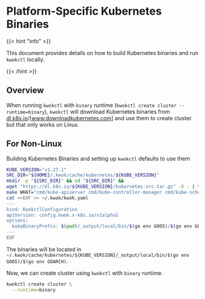 # Platform-Specific Kubernetes Binaries

{{< hint "info" >}}

This document provides details on how to build Kubernetes binaries and run `kwokctl` locally.

{{< /hint >}}

## Overview

When running `kwokctl` with `binary` runtime (`kwokctl create cluster --runtime=binary`),
`kwokctl` will download Kubernetes binaries from [dl.k8s.io]/[www.downloadkubernetes.com] and use them to create cluster.
but that only works on Linux.

## For Non-Linux

Building Kubernetes Binaries and setting up `kwokctl` defaults to use them

``` bash
KUBE_VERSION="v1.27.1"
SRC_DIR="${HOME}/.kwok/cache/kubernetes/${KUBE_VERSION}"
mkdir -p "${SRC_DIR}" && cd "${SRC_DIR}" &&
wget "https://dl.k8s.io/${KUBE_VERSION}/kubernetes-src.tar.gz" -O - | tar xz &&
make WHAT="cmd/kube-apiserver cmd/kube-controller-manager cmd/kube-scheduler" &&
cat <<EOF >> ~/.kwok/kwok.yaml
---
kind: KwokctlConfiguration
apiVersion: config.kwok.x-k8s.io/v1alpha1
options:
  kubeBinaryPrefix: $(pwd)/_output/local/bin/$(go env GOOS)/$(go env GOARCH)
---
EOF
```

The binaries will be located in `~/.kwok/cache/kubernetes/${KUBE_VERSION}/_output/local/bin/$(go env GOOS)/$(go env GOARCH)`.

Now, we can create cluster using `kwokctl` with `binary` runtime.

``` bash
kwokctl create cluster \
  --runtime=binary
```

[dl.k8s.io]: https://dl.k8s.io
[www.downloadkubernetes.com]: https://www.downloadkubernetes.com
